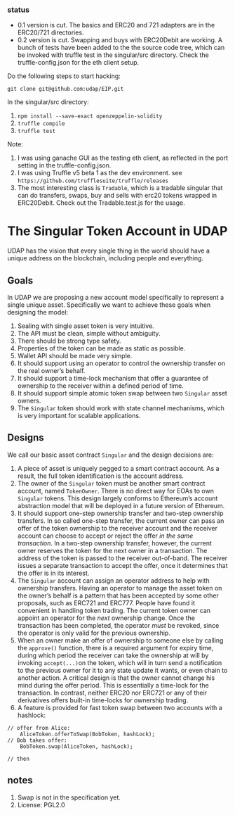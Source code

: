 
### status

- 0.1 version is cut. The basics and ERC20 and 721 adapters are in the ERC20/721 directories. 
- 0.2 version is cut. Swapping and buys with ERC20Debit are working. A bunch of tests have been added to the the source code tree, which can be invoked with truffle test in the singular/src directory. Check the truffle-config.json for the eth client setup.  

  
Do the following steps to start hacking:

`git clone git@github.com:udap/EIP.git`

In the singular/src directory:
1. `npm install --save-exact openzeppelin-solidity`
2. `truffle compile`
3. `truffle test` 

Note: 

1. I was using ganache GUI as the testing eth client, as reflected in the port setting in the truffle-config.json. 
2. I was using Truffle v5 beta 1 as the dev environment. see `https://github.com/trufflesuite/truffle/releases`
3. The most interesting class is `Tradable`, which is a tradable singular that can do transfers, swaps, buy and sells with erc20 tokens wrapped in ERC20Debit. Check out the Tradable.test.js for the usage. 



# The Singular Token Account in UDAP 

UDAP has the vision that every single thing in the world should have a unique address on the blockchain, including people and everything. 

## Goals
In UDAP we are proposing a new account model specifically to represent a single unique asset.  Specifically we want to achieve these goals when designing the model:

1. Sealing with single asset token is very intuitive. 
2. The API must be clean, simple without ambiguity.
3. There should be strong type safety. 
4. Properties of the token can be made as static as possible. 
5. Wallet API should be made very simple.
6. It should support using an operator to control the ownership transfer on the real owner’s behalf. 
7. It should support a time-lock mechanism that offer a guarantee of ownership to the receiver within a defined period of time. 
8. It should support simple atomic token swap between two `Singular` asset owners. 
9. The `Singular` token should work with state channel mechanisms, which is very important for scalable applications.

## Designs
We call our basic asset contract `Singular` and the design decisions are:

1. A piece of asset is uniquely pegged to a smart contract account. As a result, the full token identification is the account address.
2. The owner of the `Singular` token must be another smart contract account, named `TokenOwner`. There is no direct way for EOAs to own `Singular` tokens.  This design largely conforms to Ethereum’s account abstraction model that will be deployed in a future version of Ethereum. 
3. It should support one-step ownership transfer and two-step ownership transfers.  In so called one-step transfer, the current owner can pass an offer of the token ownership to the receiver account and the receiver account can choose to accept or reject the offer *in the same transaction*. In a two-step ownership transfer, however, the current owner reserves the token for the next owner in a transaction. The address of the token is passed to the receiver out-of-band. The receiver issues a separate transaction to accept the offer, once it determines that the offer is in its interest. 
4. The `Singular` account can assign an operator address to help with ownership transfers.  Having an operator to manage the asset token on the owner’s behalf is a pattern that has been accepted by some other proposals, such as ERC721 and ERC777.  People have found it convenient in handling token trading. The current token owner can appoint an operator for the *next* ownership change.  Once the transaction has been completed, the operator *must* be revoked, since the operator is only valid for the previous ownership. 
5. When an owner make an offer of ownership to someone else by calling the `approve()` function, there is a required argument for expiry time, during which period the receiver can take the ownership at will by invoking `accept(...)`on the token, which will in turn send a notification to the previous owner for it to any state update it wants, or even chain to another action. A critical design is that the owner cannot change his mind during the offer period. This is essentially a time-lock for the transaction. In contrast, neither ERC20 nor ERC721 or any of their derivatives offers built-in time-locks for ownership trading. 
6. A feature is provided for fast token swap between two accounts with a hashlock:
```
// offer from Alice: 
	AliceToken.offerToSwap(BobToken, hashLock);
// Bob takes offer:
	BobToken.swap(AliceToken, hashLock);

// then
```

## notes

1. Swap is not in the specification yet. 
2. License: PGL2.0
